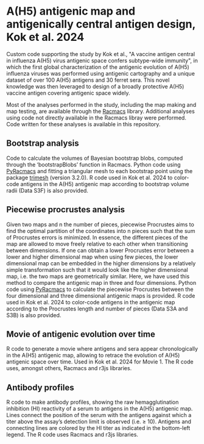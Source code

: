 # A(H5) antigenic map and antigenically central antigen design, Kok et al. 2024

Custom code supporting the study by Kok et al., "A vaccine antigen central in influenza A(H5) virus antigenic space confers subtype-wide immunity", in which the first global characterization of the antigenic evolution of A(H5) influenza viruses was performed using antigenic cartography and a unique dataset of over 100 A(H5) antigens and 30 ferret sera. This novel knowledge was then leveraged to design of a broadly protective A(H5) vaccine antigen covering antigenic space widely.

Most of the analyses performed in the study, including the map making and map testing, are available through the [Racmacs](https://acorg.github.io/Racmacs/) library. Additional analyses using code not directly available in the Racmacs libray were performed. Code written for these analyses is available in this repository.

## Bootstrap analysis

Code to calculate the volumes of Bayesian bootstrap blobs, computed through the ‘bootstrapBlobs’ function in Racmacs. Python code using [PyRacmacs](https://github.com/iAvicenna/PyRacmacs) and fitting a triangular mesh to each bootstrap point using the package [trimesh](https://trimsh.org/) (version 3.2.0). R code used in Kok et al. 2024 to color-code antigens in the A(H5) antigenic map according to bootstrap volume radii (Data S3F) is also provided. 

## Piecewise procrustes analysis

Given two maps and n the number of pieces, piecewise Procrustes aims to find the optimal partition of the coordinates into n pieces such that the sum of Procrustes errors is minimized. In essence, the different pieces of the map are allowed to move freely relative to each other when transitioning between dimensions. If one can obtain a lower Procrustes error between a lower and higher dimensional map when using few pieces, the lower dimensional map can be embedded in the higher dimensions by a relatively simple transformation such that it would look like the higher dimensional map, i.e. the two maps are geometrically similar. Here, we have used this method to compare the antigenic map in three and four dimensions. Python code using [PyRacmacs](https://github.com/iAvicenna/PyRacmacs) to calculate the piecewise Procrustes between the four dimensional and three dimensional antigenic maps is provided. R code used in Kok et al. 2024 to color-code antigens in the antigenic map according to the Procrustes length and number of pieces (Data S3A and S3B) is also provided. 

## Movie of antigenic evolution over time

R code to generate a movie where antigens and sera appear chronologically in the A(H5) antigenic map, allowing to retrace the evolution of A(H5) antigenic space over time. Used in Kok et al. 2024 for Movie 1. The R code uses, amongst others, Racmacs and r3js libraries.

## Antibody profiles

R code to make antibody profiles, showing the raw hemagglutination inhibition (HI) reactivity of a serum to antigens in the A(H5) antigenic map. Lines connect the position of the serum with the antigens against which a titer above the assay’s detection limit is observed (i.e. ≥ 10). Antigens and connecting lines are colored by the HI titer as indicated in the bottom-left legend. The R code uses Racmacs and r3js libraries.
